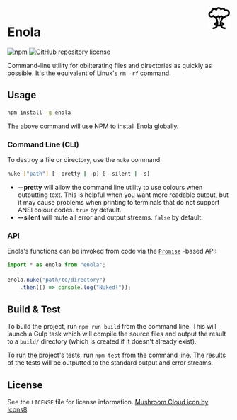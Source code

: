 [github-repository-url]: https://github.com/mgthomas99/enola
[npm-package-url]: http://npmjs.com/package/enola
[npm-package-version-shield-url]: https://img.shields.io/npm/v/enola.svg?style=flat-square
[repository-license-shield-url]: https://img.shields.io/github/license/mgthomas99/enola.svg?style=flat-square
[repository-license-url]: https://github.com/mgthomas99/enola/blob/master/LICENSE

[doc-promises-url]: https://developer.mozilla.org/en-US/docs/Web/JavaScript/Reference/Global_Objects/Promise

<img src="/.github/icons8-mushroom-cloud-50.png" align="right" draggable="false">

# Enola

[![npm][npm-package-version-shield-url]][npm-package-url]
[![GitHub repository license][repository-license-shield-url]][repository-license-url]

Command-line utility for obliterating files and directories as quickly as
possible. It's the equivalent of Linux's `rm -rf` command.

## Usage

```sh
npm install -g enola
```

The above command will use NPM to install Enola globally.

### Command Line (CLI)

To destroy a file or directory, use the `nuke` command:

```sh
nuke ["path"] [--pretty | -p] [--silent | -s]
```

* **--pretty** will allow the command line utility to use colours when
  outputting text. This is helpful when you want more readable output, but it
  may cause problems when printing to terminals that do not support ANSI colour
  codes. `true` by default.
* **--silent** will mute all error and output streams. `false` by default.

### API

Enola's functions can be invoked from code via the [`Promise`][doc-promises-url]
-based API:

```ts
import * as enola from "enola";

enola.nuke("path/to/directory")
    .then(() => console.log("Nuked!"));
```

## Build & Test

To build the project, run `npm run build` from the command line. This will
launch a Gulp task which will compile the source files and output the result to
a `build/` directory (which is created if it doesn't already exist).

To run the project's tests, run `npm test` from the command line. The results of
the tests will be outputted to the standard output and error streams.

## License

See the `LICENSE` file for license information.
[Mushroom Cloud icon by Icons8](https://icons8.com/icon/1268/mushroom-cloud).
